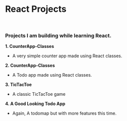 # React Projects
&nbsp;
### Projects I am building while learning React.  

**1. CounterApp-Classes**
* A very simple counter app made using React classes.
&nbsp;

__2. CounterApp-Classes__
* A Todo app made using React classes.
&nbsp;

**3. TicTacToe**
* A classic TicTacToe game 
&nbsp;

**4. A Good Looking Todo App**
* Again, A todomap but with more features this time.

